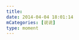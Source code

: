 ```yaml
---
title: 
date: 2014-04-04 18:01:14
mCategories: [说说]
type: moment
---
```


<div id="pics-20140404180114"></div>

<script src="/lib/moment/pics.js"></script>
<script>
var data = [
    {"link": "2014-04-04_000000.jpeg", "type": "shuoshuo"}
];
picsRender(data, "pics-20140404180114");
</script>
